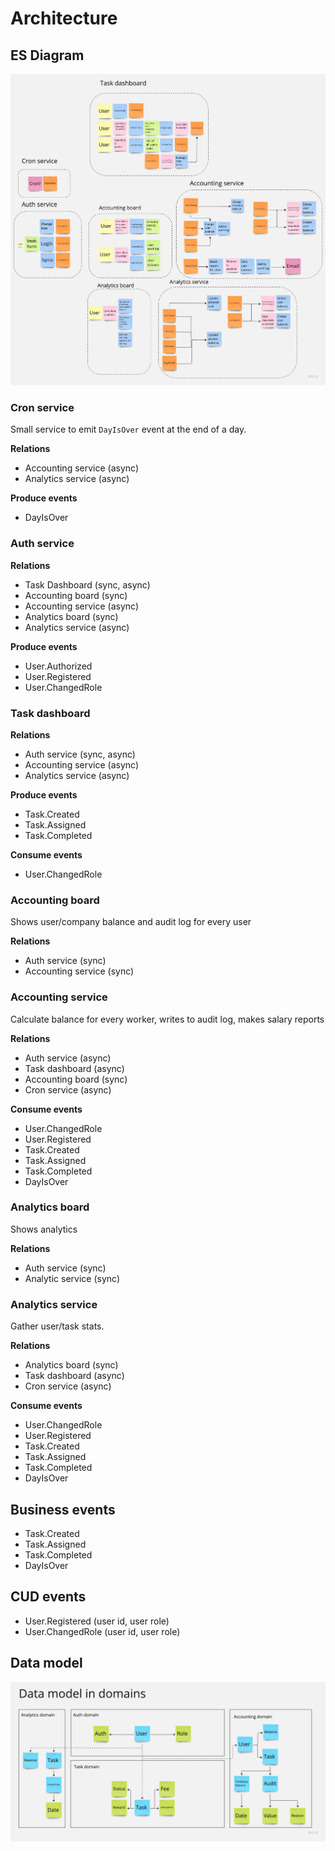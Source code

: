 # Architecture

## ES Diagram
![architecture diagram](./architecture.jpg)

### Cron service
Small service to emit `DayIsOver` event at the end of a day.

**Relations**
  - Accounting service (async)
  - Analytics service (async)

**Produce events**
  - DayIsOver

### Auth service
**Relations**
 - Task Dashboard (sync, async)
 - Accounting board (sync)
 - Accounting service (async)
 - Analytics board (sync)
 - Analytics service (async)

**Produce events**
 - User.Authorized
 - User.Registered
 - User.ChangedRole

### Task dashboard
**Relations**
 - Auth service (sync, async)
 - Accounting service (async)
 - Analytics service (async)

**Produce events**
 - Task.Created
 - Task.Assigned
 - Task.Completed

**Consume events**
 - User.ChangedRole

### Accounting board
Shows user/company balance and audit log for every user

**Relations**
 - Auth service (sync)
 - Accounting service (sync)

### Accounting service
Calculate balance for every worker, writes to audit log, makes salary reports

**Relations**
 - Auth service (async)
 - Task dashboard (async)
 - Accounting board (sync)
 - Cron service (async)

**Consume events**
 - User.ChangedRole
 - User.Registered
 - Task.Created
 - Task.Assigned
 - Task.Completed
 - DayIsOver

### Analytics board
Shows analytics

**Relations**
 - Auth service (sync)
 - Analytic service (sync)

### Analytics service
Gather user/task stats.

**Relations**
 - Analytics board (sync)
 - Task dashboard (async)
 - Cron service (async)

**Consume events**
  - User.ChangedRole
  - User.Registered
  - Task.Created
  - Task.Assigned
  - Task.Completed
  - DayIsOver


## Business events
- Task.Created
- Task.Assigned
- Task.Completed
- DayIsOver

## CUD events
- User.Registered (user id, user role)
- User.ChangedRole (user id, user role)

## Data model
![data model](./models.jpg)

